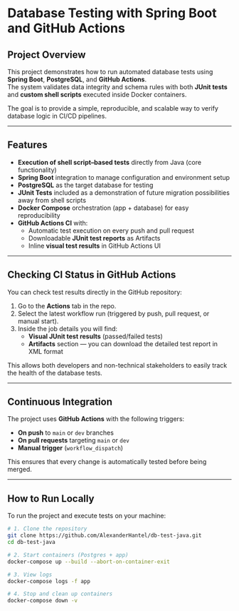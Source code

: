 # Database Testing with Spring Boot and GitHub Actions

## Project Overview
This project demonstrates how to run automated database tests using **Spring Boot**, **PostgreSQL**, and **GitHub Actions**.  
The system validates data integrity and schema rules with both **JUnit tests** and **custom shell scripts** executed inside Docker containers.  

The goal is to provide a simple, reproducible, and scalable way to verify database logic in CI/CD pipelines.

---

## Features
- **Execution of shell script–based tests** directly from Java (core functionality)  
- **Spring Boot** integration to manage configuration and environment setup  
- **PostgreSQL** as the target database for testing  
- **JUnit Tests** included as a demonstration of future migration possibilities away from shell scripts  
- **Docker Compose** orchestration (app + database) for easy reproducibility  
- **GitHub Actions CI** with:  
  - Automatic test execution on every push and pull request  
  - Downloadable **JUnit test reports** as Artifacts  
  - Inline **visual test results** in GitHub Actions UI  

---

## Checking CI Status in GitHub Actions
You can check test results directly in the GitHub repository:

1. Go to the **Actions** tab in the repo.  
2. Select the latest workflow run (triggered by push, pull request, or manual start).  
3. Inside the job details you will find:  
   - **Visual JUnit test results** (passed/failed tests)  
   - **Artifacts** section — you can download the detailed test report in XML format  

This allows both developers and non-technical stakeholders to easily track the health of the database tests.

---

## Continuous Integration
The project uses **GitHub Actions** with the following triggers:
- **On push** to `main` or `dev` branches  
- **On pull requests** targeting `main` or `dev`  
- **Manual trigger** (`workflow_dispatch`)  

This ensures that every change is automatically tested before being merged.  

---

## How to Run Locally
To run the project and execute tests on your machine:

```bash
# 1. Clone the repository
git clone https://github.com/AlexanderHantel/db-test-java.git
cd db-test-java

# 2. Start containers (Postgres + app)
docker-compose up --build --abort-on-container-exit

# 3. View logs
docker-compose logs -f app

# 4. Stop and clean up containers
docker-compose down -v
